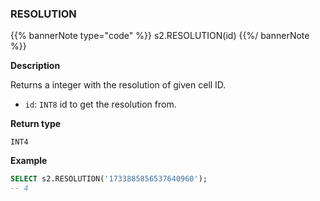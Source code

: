 ### RESOLUTION

{{% bannerNote type="code" %}}
s2.RESOLUTION(id)
{{%/ bannerNote %}}

**Description**

Returns a integer with the resolution of given cell ID.

* `id`: `INT8` id to get the resolution from.

**Return type**

`INT4`

**Example**

```sql
SELECT s2.RESOLUTION('1733885856537640960');
-- 4
```